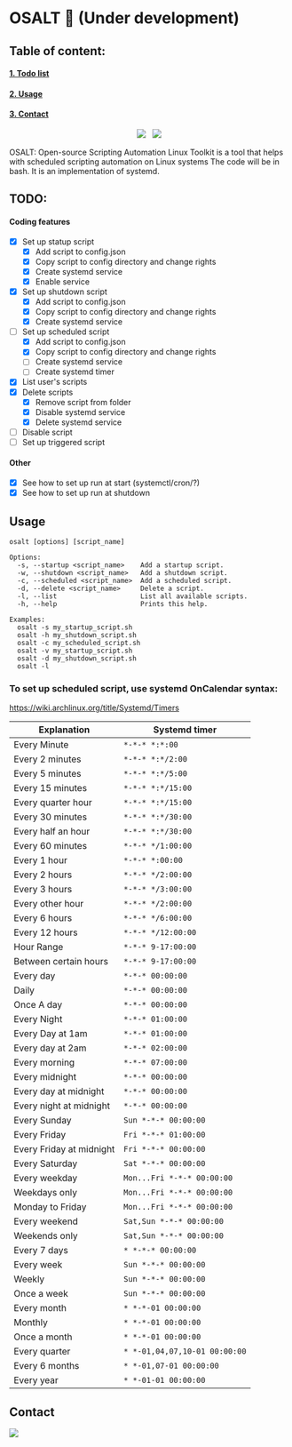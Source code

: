 # OSALT 🧂 (Under development)
## Table of content:
#### [1. Todo list](https://github.com/KawaCoder/OSALT#todo)
#### [2. Usage](https://github.com/KawaCoder/OSALT#todo)
#### [3. Contact](https://github.com/KawaCoder/OSALT#todo)

<p align="center">
    <img src="https://img.shields.io/badge/100%25-Bash-black.svg?style=for-the-badge&logo=shell&logoColor=white" />&nbsp;&nbsp;
    <a href="[https://www.mozilla.org/en-US/MPL/](https://www.gnu.org/licenses/gpl-3.0.html)">
      <img src="https://img.shields.io/badge/License-GPL%203.0-darkgreen.svg?style=for-the-badge&logo=GNU" />
    </a>
  </p>

OSALT: Open-source Scripting Automation Linux Toolkit is a tool that helps with scheduled scripting automation on Linux systems
The code will be in bash. It is an implementation of systemd.
## TODO:
#### Coding features
- [x] Set up statup script
  - [x] Add script to config.json
  - [x] Copy script to config directory and change rights
  - [x] Create systemd service
  - [x] Enable service
- [x] Set up shutdown script
  - [x] Add script to config.json
  - [x] Copy script to config directory and change rights
  - [x] Create systemd service
- [ ] Set up scheduled script
  - [x] Add script to config.json
  - [x] Copy script to config directory and change rights
  - [ ] Create systemd service
  - [ ] Create systemd timer
- [x] List user's scripts
- [x] Delete scripts
  - [x] Remove script from folder
  - [x] Disable systemd service
  - [x] Delete systemd service
- [ ] Disable script
- [ ] Set up triggered script

#### Other
- [x] See how to set up run at start (systemctl/cron/?)
- [x] See how to set up run at shutdown

## Usage
```
osalt [options] [script_name]

Options:
  -s, --startup <script_name>    Add a startup script.
  -w, --shutdown <script_name>   Add a shutdown script.
  -c, --scheduled <script_name>  Add a scheduled script.
  -d, --delete <script_name>     Delete a script.
  -l, --list                     List all available scripts.
  -h, --help                     Prints this help.

Examples:
  osalt -s my_startup_script.sh
  osalt -h my_shutdown_script.sh
  osalt -c my_scheduled_script.sh
  osalt -v my_startup_script.sh
  osalt -d my_shutdown_script.sh
  osalt -l
```
### To set up scheduled script, use systemd OnCalendar syntax:
https://wiki.archlinux.org/title/Systemd/Timers

| Explanation                | Systemd timer                      |
|----------------------------|-----------------------------------|
| Every Minute               | `*-*-* *:*:00`                   |
| Every 2 minutes            | `*-*-* *:*/2:00`                 |
| Every 5 minutes            | `*-*-* *:*/5:00`                 |
| Every 15 minutes           | `*-*-* *:*/15:00`                |
| Every quarter hour         | `*-*-* *:*/15:00`                |
| Every 30 minutes           | `*-*-* *:*/30:00`                |
| Every half an hour         | `*-*-* *:*/30:00`                |
| Every 60 minutes           | `*-*-* */1:00:00`                |
| Every 1 hour               | `*-*-* *:00:00`                  |
| Every 2 hours              | `*-*-* */2:00:00`                |
| Every 3 hours              | `*-*-* */3:00:00`                |
| Every other hour           | `*-*-* */2:00:00`                |
| Every 6 hours              | `*-*-* */6:00:00`                |
| Every 12 hours             | `*-*-* */12:00:00`               |
| Hour Range                 | `*-*-* 9-17:00:00`               |
| Between certain hours     | `*-*-* 9-17:00:00`               |
| Every day                  | `*-*-* 00:00:00`                 |
| Daily                      | `*-*-* 00:00:00`                 |
| Once A day                 | `*-*-* 00:00:00`                 |
| Every Night                | `*-*-* 01:00:00`                 |
| Every Day at 1am          | `*-*-* 01:00:00`                 |
| Every day at 2am          | `*-*-* 02:00:00`                 |
| Every morning              | `*-*-* 07:00:00`                 |
| Every midnight             | `*-*-* 00:00:00`                 |
| Every day at midnight      | `*-*-* 00:00:00`                 |
| Every night at midnight    | `*-*-* 00:00:00`                 |
| Every Sunday               | `Sun *-*-* 00:00:00`             |
| Every Friday               | `Fri *-*-* 01:00:00`             |
| Every Friday at midnight  | `Fri *-*-* 00:00:00`             |
| Every Saturday             | `Sat *-*-* 00:00:00`             |
| Every weekday              | `Mon...Fri *-*-* 00:00:00`       |
| Weekdays only              | `Mon...Fri *-*-* 00:00:00`       |
| Monday to Friday           | `Mon...Fri *-*-* 00:00:00`       |
| Every weekend              | `Sat,Sun *-*-* 00:00:00`         |
| Weekends only              | `Sat,Sun *-*-* 00:00:00`         |
| Every 7 days               | `* *-*-* 00:00:00`                |
| Every week                | `Sun *-*-* 00:00:00`             |
| Weekly                     | `Sun *-*-* 00:00:00`             |
| Once a week                | `Sun *-*-* 00:00:00`             |
| Every month                | `* *-*-01 00:00:00`               |
| Monthly                    | `* *-*-01 00:00:00`               |
| Once a month               | `* *-*-01 00:00:00`               |
| Every quarter              | `* *-01,04,07,10-01 00:00:00`    |
| Every 6 months             | `* *-01,07-01 00:00:00`          |
| Every year                 | `* *-01-01 00:00:00`             |



## Contact
<a href="mailto:kawacoder@duck.com">
  <img src="https://img.shields.io/badge/Email%20me-darkred?style=for-the-badge&logo=gmail&logoColor=white"/>
</a>
